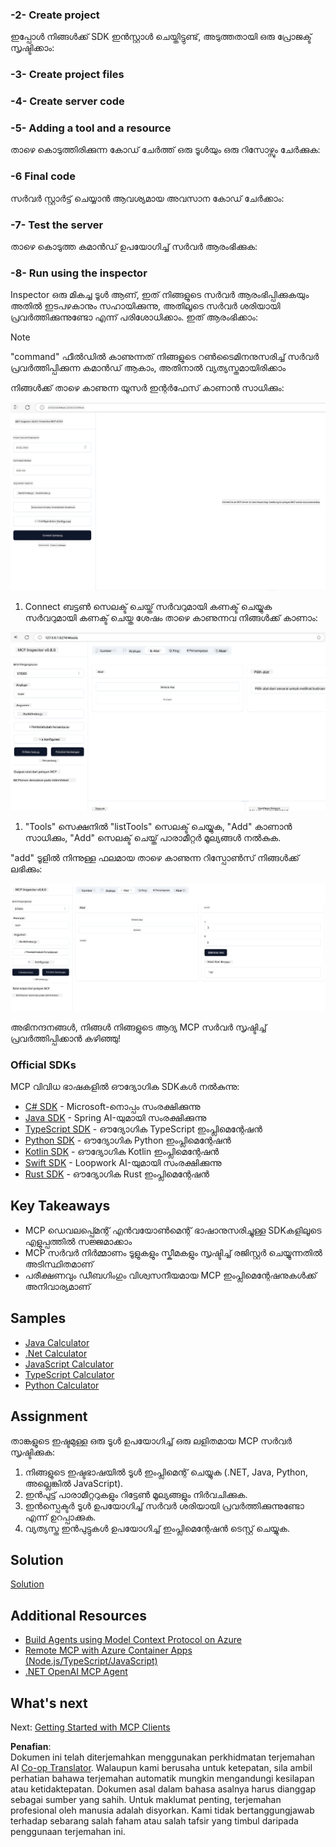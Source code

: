 <!--
CO_OP_TRANSLATOR_METADATA:
{
  "original_hash": "262e6e510f0c3fe1e36180eadcd67c33",
  "translation_date": "2025-06-02T17:41:31+00:00",
  "source_file": "03-GettingStarted/01-first-server/README.md",
  "language_code": "ms"
}
-->
### -2- Create project

ഇപ്പോൾ നിങ്ങൾക്ക് SDK ഇൻസ്റ്റാൾ ചെയ്തിട്ടുണ്ട്, അടുത്തതായി ഒരു പ്രോജക്ട് സൃഷ്ടിക്കാം: 

### -3- Create project files

### -4- Create server code

### -5- Adding a tool and a resource

താഴെ കൊടുത്തിരിക്കുന്ന കോഡ് ചേർത്ത് ഒരു ടൂൾയും ഒരു റിസോഴ്സും ചേർക്കുക:

### -6 Final code

സർവർ സ്റ്റാർട്ട് ചെയ്യാൻ ആവശ്യമായ അവസാന കോഡ് ചേർക്കാം:

### -7- Test the server

താഴെ കൊടുത്ത കമാൻഡ് ഉപയോഗിച്ച് സർവർ ആരംഭിക്കുക:

### -8- Run using the inspector

Inspector ഒരു മികച്ച ടൂൾ ആണ്, ഇത് നിങ്ങളുടെ സർവർ ആരംഭിപ്പിക്കുകയും അതിൽ ഇടപഴകാനും സഹായിക്കുന്നു, അതിലൂടെ സർവർ ശരിയായി പ്രവർത്തിക്കുന്നുണ്ടോ എന്ന് പരിശോധിക്കാം. ഇത് ആരംഭിക്കാം:

> [!NOTE]
> "command" ഫീൽഡിൽ കാണുന്നത് നിങ്ങളുടെ റൺടൈമിനനുസരിച്ച് സർവർ പ്രവർത്തിപ്പിക്കുന്ന കമാൻഡ് ആകാം, അതിനാൽ വ്യത്യസ്തമായിരിക്കാം

നിങ്ങൾക്ക് താഴെ കാണുന്ന യൂസർ ഇന്റർഫേസ് കാണാൻ സാധിക്കും:

![Connect](../../../../translated_images/connect.141db0b2bd05f096fb1dd91273771fd8b2469d6507656c3b0c9df4b3c5473929.ms.png)

1. Connect ബട്ടൺ സെലക്ട് ചെയ്ത് സർവറുമായി കണക്ട് ചെയ്യുക  
   സർവറുമായി കണക്ട് ചെയ്ത ശേഷം താഴെ കാണുന്നവ നിങ്ങൾക്ക് കാണാം:

  ![Connected](../../../../translated_images/connected.73d1e042c24075d386cacdd4ee7cd748c16364c277d814e646ff2f7b5eefde85.ms.png)

1. "Tools" സെക്ഷനിൽ "listTools" സെലക്ട് ചെയ്യുക, "Add" കാണാൻ സാധിക്കും, "Add" സെലക്ട് ചെയ്ത് പാരാമീറ്റർ മൂല്യങ്ങൾ നൽകുക.

  "add" ടൂളിൽ നിന്നുള്ള ഫലമായ താഴെ കാണുന്ന റിസ്പോൺസ് നിങ്ങൾക്ക് ലഭിക്കും:

  ![Result of running add](../../../../translated_images/ran-tool.a5a6ee878c1369ec1e379b81053395252a441799dbf23416c36ddf288faf8249.ms.png)

അഭിനന്ദനങ്ങൾ, നിങ്ങൾ നിങ്ങളുടെ ആദ്യ MCP സർവർ സൃഷ്ടിച്ച് പ്രവർത്തിപ്പിക്കാൻ കഴിഞ്ഞു!

### Official SDKs

MCP വിവിധ ഭാഷകളിൽ ഔദ്യോഗിക SDKകൾ നൽകുന്നു:  
- [C# SDK](https://github.com/modelcontextprotocol/csharp-sdk) - Microsoft-നൊപ്പം സംരക്ഷിക്കുന്നു  
- [Java SDK](https://github.com/modelcontextprotocol/java-sdk) - Spring AI-യുമായി സംരക്ഷിക്കുന്നു  
- [TypeScript SDK](https://github.com/modelcontextprotocol/typescript-sdk) - ഔദ്യോഗിക TypeScript ഇംപ്ലിമെന്റേഷൻ  
- [Python SDK](https://github.com/modelcontextprotocol/python-sdk) - ഔദ്യോഗിക Python ഇംപ്ലിമെന്റേഷൻ  
- [Kotlin SDK](https://github.com/modelcontextprotocol/kotlin-sdk) - ഔദ്യോഗിക Kotlin ഇംപ്ലിമെന്റേഷൻ  
- [Swift SDK](https://github.com/modelcontextprotocol/swift-sdk) - Loopwork AI-യുമായി സംരക്ഷിക്കുന്നു  
- [Rust SDK](https://github.com/modelcontextprotocol/rust-sdk) - ഔദ്യോഗിക Rust ഇംപ്ലിമെന്റേഷൻ  

## Key Takeaways

- MCP ഡെവലപ്പ്മെന്റ് എൻവയോൺമെന്റ് ഭാഷാനുസരിച്ചുള്ള SDKകളിലൂടെ എളുപ്പത്തിൽ സജ്ജമാക്കാം  
- MCP സർവർ നിർമ്മാണം ടൂളുകളും സ്കീമകളും സൃഷ്ടിച്ച് രജിസ്റ്റർ ചെയ്യുന്നതിൽ അടിസ്ഥിതമാണ്  
- പരീക്ഷണവും ഡീബഗിംഗും വിശ്വസനീയമായ MCP ഇംപ്ലിമെന്റേഷനുകൾക്ക് അനിവാര്യമാണ്  

## Samples 

- [Java Calculator](../samples/java/calculator/README.md)  
- [.Net Calculator](../../../../03-GettingStarted/samples/csharp)  
- [JavaScript Calculator](../samples/javascript/README.md)  
- [TypeScript Calculator](../samples/typescript/README.md)  
- [Python Calculator](../../../../03-GettingStarted/samples/python)  

## Assignment

താങ്കളുടെ ഇഷ്ടമുള്ള ഒരു ടൂൾ ഉപയോഗിച്ച് ഒരു ലളിതമായ MCP സർവർ സൃഷ്ടിക്കുക:  
1. നിങ്ങളുടെ ഇഷ്ടഭാഷയിൽ ടൂൾ ഇംപ്ലിമെന്റ് ചെയ്യുക (.NET, Java, Python, അല്ലെങ്കിൽ JavaScript).  
2. ഇൻപുട്ട് പാരാമീറ്ററുകളും റിട്ടേൺ മൂല്യങ്ങളും നിർവചിക്കുക.  
3. ഇൻസ്പെക്ടർ ടൂൾ ഉപയോഗിച്ച് സർവർ ശരിയായി പ്രവർത്തിക്കുന്നുണ്ടോ എന്ന് ഉറപ്പാക്കുക.  
4. വ്യത്യസ്ത ഇൻപുട്ടുകൾ ഉപയോഗിച്ച് ഇംപ്ലിമെന്റേഷൻ ടെസ്റ്റ് ചെയ്യുക.  

## Solution

[Solution](./solution/README.md)

## Additional Resources

- [Build Agents using Model Context Protocol on Azure](https://learn.microsoft.com/azure/developer/ai/intro-agents-mcp)  
- [Remote MCP with Azure Container Apps (Node.js/TypeScript/JavaScript)](https://learn.microsoft.com/samples/azure-samples/mcp-container-ts/mcp-container-ts/)  
- [.NET OpenAI MCP Agent](https://learn.microsoft.com/samples/azure-samples/openai-mcp-agent-dotnet/openai-mcp-agent-dotnet/)  

## What's next

Next: [Getting Started with MCP Clients](/03-GettingStarted/02-client/README.md)

**Penafian**:  
Dokumen ini telah diterjemahkan menggunakan perkhidmatan terjemahan AI [Co-op Translator](https://github.com/Azure/co-op-translator). Walaupun kami berusaha untuk ketepatan, sila ambil perhatian bahawa terjemahan automatik mungkin mengandungi kesilapan atau ketidaktepatan. Dokumen asal dalam bahasa asalnya harus dianggap sebagai sumber yang sahih. Untuk maklumat penting, terjemahan profesional oleh manusia adalah disyorkan. Kami tidak bertanggungjawab terhadap sebarang salah faham atau salah tafsir yang timbul daripada penggunaan terjemahan ini.